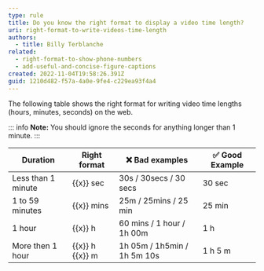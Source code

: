```yaml
---
type: rule
title: Do you know the right format to display a video time length?
uri: right-format-to-write-videos-time-length
authors:
  - title: Billy Terblanche
related:
  - right-format-to-show-phone-numbers
  - add-useful-and-concise-figure-captions
created: 2022-11-04T19:58:26.391Z
guid: 1210d482-f57a-4a0e-9fe4-c229ea93f4a4
---
```

The following table shows the right format for writing video time lengths (hours, minutes, seconds) on the web.
            
<!--endintro-->

::: info
**Note:** You should ignore the seconds for anything longer than 1 minute.
:::

| Duration | Right format | ❌ Bad examples | ✅ Good Example |
|---|---|---|---|
| Less than 1 minute | {{x}} sec | 30s / 30secs / 30 secs | 30 sec |
| 1 to 59 minutes | {{x}} mins | 25m / 25mins / 25 min | 25 min |
| 1 hour | {{x}} h | 60 mins / 1 hour / 1h 00m | 1 h |
| More then 1 hour | {{x}} h {{x}} m| 1h 05m / 1h5min / 1h 5m 10s | 1 h 5 m |





